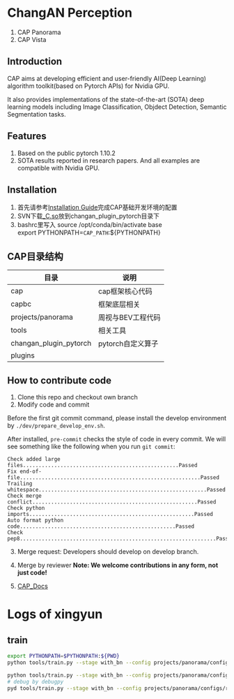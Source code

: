 # ChangAN Perception
1. CAP Panorama
2. CAP Vista


## Introduction
CAP aims at developing efficient and user-friendly AI(Deep Learning) algorithm toolkit(based on Pytorch APIs) for Nvidia GPU.

It also provides implementations of the state-of-the-art (SOTA) deep learning models including Image Classification, Objdect Detection, Semantic Segmentation tasks.


## Features
1. Based on the public pytorch 1.10.2
2. SOTA results reported in research papers. And all examples are compatible with Nvidia GPU.


## Installation
1. 首先请参考[Installation Guide](tools/docker/README.md)完成CAP基础开发环境的配置
2. SVN下载[_C.so](http://iov.changan.com.cn/svn/SDA/16_C2/04%20%E9%A9%BE%E9%A9%B6%E5%BA%94%E7%94%A8%E8%BD%AF%E4%BB%B6/09%20%E8%A7%86%E8%A7%89%E6%84%9F%E7%9F%A5/14%20%E5%89%8D%E8%A7%86%E5%88%86%E5%89%B2+%E5%91%A8%E8%A7%86%E5%8A%A8%E6%80%81%E7%9B%AE%E6%A0%87%E6%A8%A1%E5%9E%8B/02%20%E5%85%B1%E4%BA%AB%E6%96%87%E6%A1%A3/%E7%8E%8B%E5%AD%A6%E6%96%B9/CAP_torch1.10.2
)放到changan_plugin_pytorch目录下
3. bashrc里写入
   source /opt/conda/bin/activate base \
   export PYTHONPATH=`CAP_PATH`:${PYTHONPATH}


## CAP目录结构

| 目录                   | 说明              |
| ---------------------- | ----------------- |
| cap                    | cap框架核心代码   |
| capbc                  | 框架底层相关      |
| projects/panorama      | 周视与BEV工程代码 |
| tools                  | 相关工具          |
| changan_plugin_pytorch | pytorch自定义算子 |
| plugins                |                   |

## How to contribute code
1. Clone this repo and checkout own branch
2. Modify code and commit

Before the first git commit command, please install the develop environment by `./dev/prepare_develop_env.sh`.

After installed, `pre-commit` checks the style of code in every commit. We will see something like the following when you run `git commit`:
```
Check added large files..................................................Passed
Fix end-of-file..........................................................Passed
Trailing whitespace......................................................Passed
Check merge conflict.....................................................Passed
Check python imports.....................................................Passed
Auto format python code..................................................Passed
Check pep8...............................................................Passed
```

3. Merge request:
Developers should develop on develop branch.

4. Merge by reviewer
**Note: We welcome contributions in any form, not just code!**

5. [CAP_Docs](docs/build/html/index.html)


# Logs of xingyun
## train 
```bash
export PYTHONPATH=$PYTHONPATH:${PWD}
python tools/train.py --stage with_bn --config projects/panorama/configs/resize/multitask.py -ids 0

python tools/train.py --stage with_bn --config projects/panorama/configs/resize/multitask.py -ids 0,1,2,3,4,5,6,7
# debug by debugpy
pyd tools/train.py --stage with_bn --config projects/panorama/configs/resize/multitask.py -ids 0
```